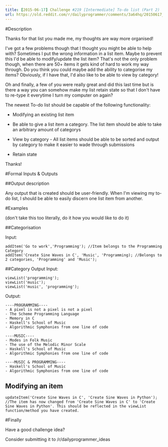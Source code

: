 ```yaml
---
title: [2015-06-17] Challenge #219 [Intermediate] To-do list (Part 2)
url: https://old.reddit.com/r/dailyprogrammer/comments/3a64hq/20150617_challenge_219_intermediate_todo_list/
---
```


#Description

Thanks for that list you made me, my thoughts are way more organised!

I've got a few problems though that I thought you might be able to help with?
Sometimes I put the wrong information in a list item. Maybe to prevent this I'd be able to modify/update the list item? That's not the only problem though, when there are 50+ items it gets kind of hard to work my way through. Do you think you could maybe add the ability to categorise my items? Obviously, if I have that, I'd also like to be able to view by category!

Oh and finally, a few of you were really great and did this last time but is there a way you can somehow make my list retain state so that I don't have to re-type it everytime I turn my computer on again?

The newest To-do list should be capable of the following functionality:

* Modifying an existing list item

* Be able to give a list item a category. The list item should be able to take an arbitrary amount of categorys

* View by category - All list items should be able to be sorted and output by category to make it easier to wade through submissions

* Retain state

Thanks!

#Formal Inputs & Outputs

##Output description

Any output that is created should be user-friendly. When I'm viewing my to-do list, I should be able to easily discern one list item from another.

#Examples

(don't take this too literally, do it how you would like to do it)

##Categorisation

Input:

    addItem('Go to work','Programming'); //Item belongs to the Programming Category
    addItem('Create Sine Waves in C', 'Music', 'Programming); //Belongs to 2 categories, 'Programming' and 'Music');

##Category Output 
Input:

    viewList('programming');
    viewList('music');
    viewList('music', 'programming');

Output:

    ----PROGRAMMING----
    - A pixel is not a pixel is not a pixel
    - The Scheme Programming Language
    - Memory in C
    - Haskell's School of Music
    - Algorithmic Symphonies from one line of code

    ----MUSIC----
    - Modes in Folk Music
    - The use of the Melodic Minor Scale
    - Haskell's School of Music
    - Algorithmic Symphonies from one line of code

    ----MUSIC & PROGRAMMING----
    - Haskell's School of Music
    - Algorithmic Symphonies from one line of code

## Modifying an item

    updateItem('Create Sine Waves in C', 'Create Sine Waves in Python');
    //The item has now changed from 'Create Sine Waves in C' to 'Create Sine Waves in Python'. This should be reflected in the viewList function/method you have created.

#Finally

Have a good challenge idea?

Consider submitting it to /r/dailyprogrammer_ideas